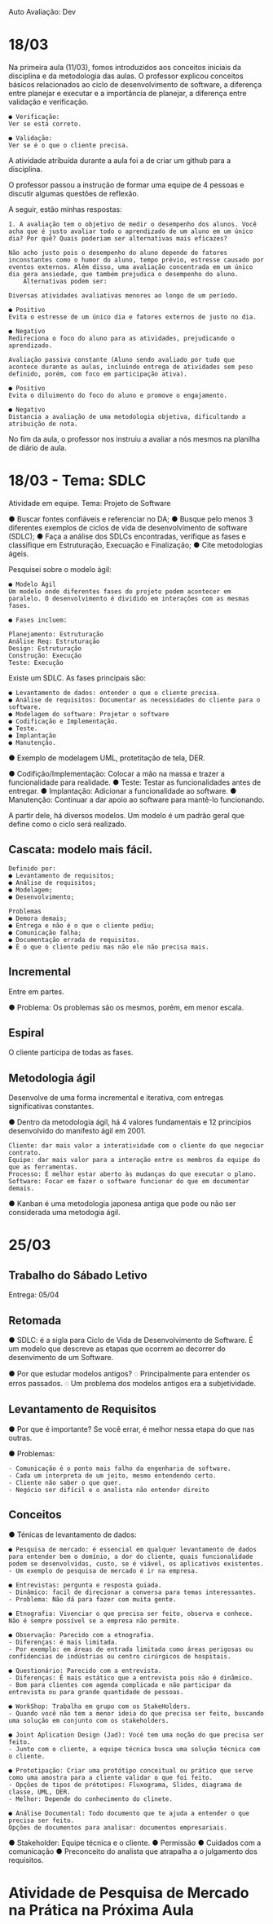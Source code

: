 Auto Avaliação: Dev

# 18/03

Na primeira aula (11/03), fomos introduzidos aos conceitos iniciais da disciplina e da metodologia das aulas. O professor explicou conceitos básicos relacionados ao ciclo de desenvolvimento de software, a diferença entre planejar e executar e a importância de planejar, a diferença entre validação e verificação.

```
● Verificação: 
Ver se está correto.

● Validação: 
Ver se é o que o cliente precisa.
```

A atividade atribuída durante a aula foi a de criar um github para a disciplina.

O professor passou a instrução de formar uma equipe de 4 pessoas e discutir algumas questões de reflexão.

A seguir, estão minhas respostas: 

```
1. A avaliação tem o objetivo de medir o desempenho dos alunos. Você acha que é justo avaliar todo o aprendizado de um aluno em um único dia? Por quê? Quais poderiam ser alternativas mais eficazes?

Não acho justo pois o desempenho do aluno depende de fatores inconstantes como o humor do aluno, tempo prévio, estresse causado por eventos externos. Além disso, uma avaliação concentrada em um único dia gera ansiedade, que também prejudica o desempenho do aluno. 
	Alternativas podem ser:

Diversas atividades avaliativas menores ao longo de um período.

● Positivo
Evita o estresse de um único dia e fatores externos de justo no dia.

● Negativo
Redireciona o foco do aluno para as atividades, prejudicando o aprendizado.

Avaliação passiva constante (Aluno sendo avaliado por tudo que acontece durante as aulas, incluindo entrega de atividades sem peso definido, porém, com foco em participação ativa).

● Positivo
Evita o diluimento do foco do aluno e promove o engajamento.

● Negativo
Distancia a avaliação de uma metodologia objetiva, dificultando a atribuição de nota.
```

No fim da aula, o professor nos instruiu a avaliar a nós mesmos na planilha de diário de aula.




# 18/03 - Tema: SDLC

Atividade em equipe. Tema: Projeto de Software

● Buscar fontes confiáveis e referenciar no DA;
● Busque pelo menos 3 diferentes exemplos de ciclos de vida de desenvolvimento de software (SDLC);
● Faça a análise dos SDLCs encontradas, verifique as fases e classifique em Estruturação, Execuação e Finalização;
● Cite metodologias ágeis.

Pesquisei sobre o modelo ágil:

```
● Modelo Ágil
Um modelo onde diferentes fases do projeto podem acontecer em paralelo. O desenvolvimento é dividido em interações com as mesmas fases.

● Fases incluem: 

Planejamento: Estruturação
Análise Req: Estruturação
Design: Estruturação
Construção: Execução
Teste: Execução
```

Existe um SDLC. As fases principais são:
```
● Levantamento de dados: entender o que o cliente precisa.
● Análise de requisitos: Documentar as necessidades do cliente para o software.
● Modelagem do software: Projetar o software
● Codificação e Implementação.
● Teste.
● Implantação
● Manutenção.
```
● Exemplo de modelagem
UML, protetitação de tela, DER.

● Codifição/Implementação: Colocar a mão na massa e trazer a funcionalidade para realidade.
● Teste: Testar as funcionalidades antes de entregar.
● Implantação: Adicionar a funcionalidade ao software.
● Manutenção: Continuar a dar apoio ao software para mantê-lo funcionando.

A partir dele, há diversos modelos. Um modelo é um padrão geral que define como o ciclo será realizado.

## Cascata: modelo mais fácil.

```
Definido por:
● Levantamento de requisitos;
● Análise de requisitos;
● Modelagem;
● Desenvolvimento;
	
Problemas
● Demora demais;
● Entrega e não é o que o cliente pediu;
● Comunicação falha;
● Documentação errada de requisitos.
● É o que o cliente pediu mas não ele não precisa mais.
```

## Incremental
Entre em partes.

● Problema: Os problemas são os mesmos, porém, em menor escala.


## Espiral
O cliente participa de todas as fases.

## Metodologia ágil
Desenvolve de uma forma incremental e iterativa, com entregas significativas constantes.

● Dentro da metodologia ágil, há 4 valores fundamentais e 12 princípios desenvolvido do manifesto ágil em 2001.
```
Cliente: dar mais valor a interatividade com o cliente do que negociar contrato.
Equipe: dar mais valor para a interação entre os membros da equipe do que as ferramentas.
Processo: É melhor estar aberto às mudanças do que executar o plano. 
Software: Focar em fazer o software funcionar do que em documentar demais.
```

● Kanban
é uma metodologia japonesa antiga que pode ou não ser considerada uma metodogia ágil.


# 25/03

## Trabalho do Sábado Letivo
Entrega: 05/04

## Retomada

● SDLC: é a sigla para Ciclo de Vida de Desenvolvimento de Software. É um modelo que descreve as etapas que ocorrem ao decorrer do desenvimento de um Software.

● Por que estudar modelos antigos? 
	◌ Principalmente para entender os erros passados.
	◌ Um problema dos modelos antigos era a subjetividade.

## Levantamento de Requisitos

● Por que é importante?
Se você errar, é melhor nessa etapa do que nas outras.

● Problemas: 
```
- Comunicação é o ponto mais falho da engenharia de software.
- Cada um interpreta de um jeito, mesmo entendendo certo.
- Cliente não saber o que quer.
- Negócio ser difícil e o analista não entender direito
```

## Conceitos

● Ténicas de levantamento de dados:

```
● Pesquisa de mercado: é essencial em qualquer levantamento de dados para entender bem o domínio, a dor do cliente, quais funcionalidade podem se desenvolvidas, custo, se é viável, os aplicativos existentes.
- Um exemplo de pesquisa de mercado é ir na empresa.
 
● Entrevistas: pergunta e resposta guiada.
- Dinâmico: facil de direcionar a conversa para temas interessantes.
- Problema: Não dá para fazer com muita gente.
  
● Etnografia: Vivenciar o que precisa ser feito, observa e conhece. Não é sempre possível se a empresa não permite.
   
● Observação: Parecido com a etnografia.
- Diferenças: é mais limitada.
- Por exemplo: em áreas de entrada limitada como áreas perigosas ou confidencias de indústrias ou centro cirúrgicos de hospitais.
    
● Questionário: Parecido com a entrevista.
- Diferenças: É mais estático que a entrevista pois não é dinâmico.
- Bom para clientes com agenda complicada e não participar da entrevista ou para grande quantidade de pessoas.
     
● WorkShop: Trabalha em grupo com os StakeHolders.
- Quando você não tem a menor ideia do que precisa ser feito, buscando uma solução em conjunto com os stakeholders.
      
● Joint Aplication Design (Jad): Você tem uma noção do que precisa ser feito.
- Junto com o cliente, a equipe técnica busca uma solução técnica com o cliente.
       
● Prototipação: Criar uma protótipo conceitual ou prático que serve como uma amostra para a cliente validar o que foi feito.
- Opções de tipos de prótotipos: Fluxograma, Slides, diagrama de classe, UML, DER.
- Melhor: Depende do conhecimento do clinete.

● Análise Documental: Todo documento que te ajuda a entender o que precisa ser feito.
Opções de documentos para analisar: documentos empresariais.
```
● Stakeholder: Equipe técnica e o cliente.
● Permissão
● Cuidados com a comunicação
● Preconceito do analista que atrapalha a o julgamento dos requisitos.


# Atividade de Pesquisa de Mercado na Prática na Próxima Aula
